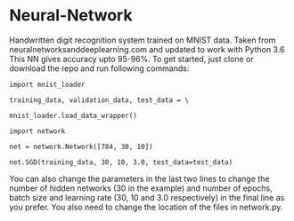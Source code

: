 # Neural-Network
Handwritten digit recognition system trained on MNIST data. Taken from neuralnetworksanddeeplearning.com and updated to work with Python 3.6
This NN gives accuracy upto 95-96%. To get started, just clone or download the repo and run following commands:

`import mnist_loader`

`training_data, validation_data, test_data = \`

`mnist_loader.load_data_wrapper()`

`import network`

`net = network.Network([784, 30, 10])`

`net.SGD(training_data, 30, 10, 3.0, test_data=test_data)`

You can also change the parameters in the last two lines to change the number of hidden networks (30 in the example) and number of epochs, batch size and learning rate (30, 10 and 3.0 respectively) in the final line as you prefer. You also need to change the location of the files in network.py.
